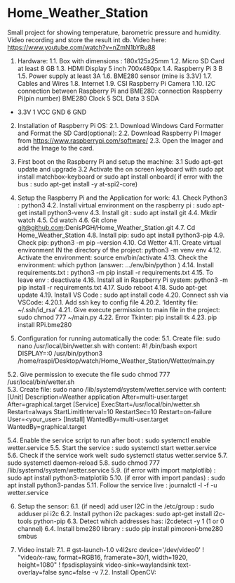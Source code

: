 # Home_Weather_Station
Small project for showing temperature, barometric pressure and humidity. Video recording and store the result int db.
Video here: https://www.youtube.com/watch?v=nZmN1bYRu88 

1.	Hardware: 
1.1.	 Box with dimensions : 180x125x25mm
1.2.	Micro SD Card at least 8 GB
1.3.	HDMI Display 5 inch 700x480px
1.4.	Raspberry Pi 3 B
1.5.	Power supply at least 3A
1.6.	BME280 sensor (mine is 3.3V)
1.7.	Cables and Wires
1.8.	 Internet
1.9.	CSI Raspberry Pi Camera
1.10.	 I2C connection between Raspberry Pi and BME280:
connection	Raspberry Pi(pin number)	BME280
Clock	5	SCL
Data	3	SDA
+ 3.3V	1	VCC
GND	6	GND



2.	Installation of Raspberry Pi OS:
2.1.	 Download Windows Card Formatter and Format the SD Card(optional):
2.2.	 Download Raspberry Pi Imager from https://www.raspberrypi.com/software/ 
2.3.	Open the Imager and add the Image to the card.

3.	First boot on the Raspberry Pi and setup the machine:
3.1	Sudo apt-get update and upgrade
3.2	Activate the on screen keyboard with sudo apt install matchbox-keyboard or  sudo apt install onboard( if error with the bus : sudo apt-get install -y at-spi2-core)



4.	Setup the Raspberry Pi and the Application for work:
4.1.	 Check Python3  : python3
4.2.	 Install virtual environment on the raspberry pi : sudo   apt-get  install   python3-venv 
4.3.	 Install git : sudo apt install git
4.4.	Mkdir watch
4.5.	Cd watch
4.6.	Git clone git@github.com:DenisPGH/Home_Weather_Station.git
4.7.	Cd Home_Weather_Station
4.8.	 Install pip:     sudo apt install python3-pip
4.9.	Check pip: python3 -m pip –version
4.10.	Cd Wetter
4.11.	Create virtual environment IN the directory of the project:   python3 -m venv env
4.12.	Activate the environment: source env/bin/activate
4.13.	Check the environment: which python  (answer: .../env/bin/python )
4.14.	Install requirements.txt : python3 -m pip install -r requirements.txt
4.15.	To leave env :   deactivate
4.16.	Install all in Raspberry Pi system: python3 -m pip install -r requirements.txt
4.17.	Sudo reboot
4.18.	Sudo apt-get update
4.19.	Install VS Code :  sudo apt install code 
4.20.	Connect ssh via VSCode:
4.20.1.	Add ssh key to config file 
4.20.2.	‘Identity file: ~/.ssh/id_rsa’
4.21.	Give execute permission to main file in the project: sudo chmod 777 ~/main.py
4.22.	Error Tkinter:  pip install tk
4.23.	pip install RPi.bme280

5.	Configuration for running automatically the code:
5.1.	Create file:           sudo nano /usr/local/bin/wetter.sh        with content:
#! /bin/bash
export DISPLAY=:0
/usr/bin/python3 /home/raspi/Desktop/watch/Home_Weather_Station/Wetter/main.py

5.2.	 Give permission to execute the file sudo chmod 777  /usr/local/bin/wetter.sh    
5.3.	 Create file:        sudo nano /lib/systemd/system/wetter.service     with content: 
[Unit]
Description=Weather application
After=multi-user.target
After=graphical.target 
[Service]
ExecStart=/usr/local/bin/wetter.sh
Restart=always
StartLimitInterval=10
RestartSec=10
Restart=on-failure
User=<your_user> 
[Install]
WantedBy=multi-user.target
WantedBy=graphical.target


5.4.	Enable the service script to run after boot :  sudo systemctl enable wetter.service
5.5.	 Start the service :  sudo systemctl start wetter.service
5.6.	 Check if the service work well:  sudo systemctl status wetter.service
5.7.	 sudo systemctl daemon-reload
5.8.	sudo chmod 777 /lib/systemd/system/wetter.service
5.9.	(if error with import matplotlib) : sudo apt install python3-matplotlib
5.10.	(if error with import pandas)  : sudo apt install python3-pandas
5.11.	Follow the service live : journalctl -l -f -u wetter.service




6.	Setup the sensor:
6.1.	(if need) add user I2C in the /etc/group :   sudo adduser pi i2c
6.2.	 Install python i2c packages: sudo apt-get install i2c-tools python-pip
6.3.	 Detect which addresses has: i2cdetect -y 1       (1 or 0 channel) 
6.4.	Install bme280 library :         sudo pip install pimoroni-bme280 smbus 

7.	Video install:
7.1.	 # gst-launch-1.0 v4l2src device='/dev/video0'  ! "video/x-raw, format=RGB16, framerate=30/1, width=1920, height=1080" ! fpsdisplaysink video-sink=waylandsink text-overlay=false sync=false -v
7.2.	Install OpenCV: 

